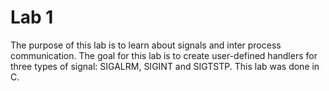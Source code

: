 # Lab 1
The purpose of this lab is to learn about signals and inter process communication. The goal for this lab is to create user-defined handlers for three types of signal: SIGALRM, SIGINT and SIGTSTP. This lab was done in C.
